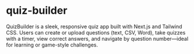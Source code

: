# quiz-builder
QuizBuilder is a sleek, responsive quiz app built with Next.js and Tailwind CSS. Users can create or upload questions (text, CSV, Word), take quizzes with a timer, view correct answers, and navigate by question number—ideal for learning or game-style challenges.
